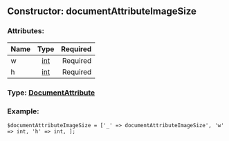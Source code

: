 ## Constructor: documentAttributeImageSize  

### Attributes:

| Name     |    Type       | Required |
|----------|:-------------:|---------:|
|w|[int](../types/int.md) | Required|
|h|[int](../types/int.md) | Required|



### Type: [DocumentAttribute](../types/DocumentAttribute.md)


### Example:

```
$documentAttributeImageSize = ['_' => documentAttributeImageSize', 'w' => int, 'h' => int, ];
```